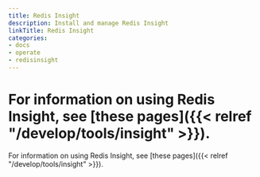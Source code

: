 ```yaml
---
title: Redis Insight
description: Install and manage Redis Insight
linkTitle: Redis Insight
categories:
- docs
- operate
- redisinsight
---
```



For information on using Redis Insight, see [these pages]({{< relref "/develop/tools/insight" >}}).
=======
For information on using Redis Insight, see [these pages]({{< relref "/develop/tools/insight" >}}).

